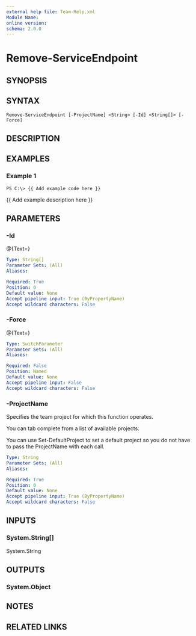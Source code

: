 ```yaml
---
external help file: Team-Help.xml
Module Name: 
online version: 
schema: 2.0.0
---
```


# Remove-ServiceEndpoint

## SYNOPSIS

## SYNTAX

```
Remove-ServiceEndpoint [-ProjectName] <String> [-Id] <String[]> [-Force]
```

## DESCRIPTION

## EXAMPLES

### Example 1
```
PS C:\> {{ Add example code here }}
```

{{ Add example description here }}

## PARAMETERS

### -Id
@{Text=}

```yaml
Type: String[]
Parameter Sets: (All)
Aliases: 

Required: True
Position: 0
Default value: None
Accept pipeline input: True (ByPropertyName)
Accept wildcard characters: False
```

### -Force
@{Text=}

```yaml
Type: SwitchParameter
Parameter Sets: (All)
Aliases: 

Required: False
Position: Named
Default value: None
Accept pipeline input: False
Accept wildcard characters: False
```

### -ProjectName
Specifies the team project for which this function operates.

You can tab complete from a list of available projects.

You can use Set-DefaultProject to set a default project so
you do not have to pass the ProjectName with each call.

```yaml
Type: String
Parameter Sets: (All)
Aliases: 

Required: True
Position: 0
Default value: None
Accept pipeline input: True (ByPropertyName)
Accept wildcard characters: False
```

## INPUTS

### System.String[]
System.String

## OUTPUTS

### System.Object

## NOTES

## RELATED LINKS

